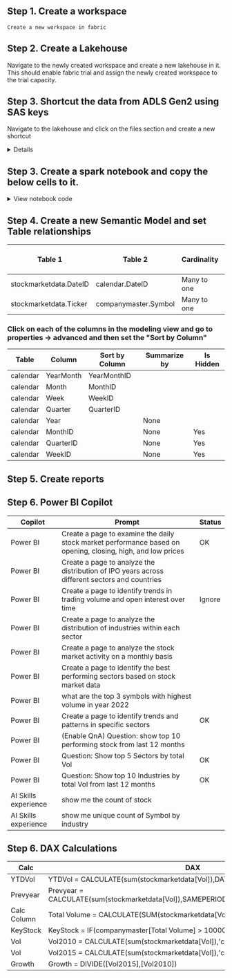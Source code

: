 

## Step 1. Create  a workspace
    Create a new workspace in fabric
## Step 2. Create  a Lakehouse
  Navigate to the newly created workspace and create a new lakehouse in it.
  This should enable fabric trial and assign the newly created workspace to the trial capacity.

## Step 3. Shortcut the data from ADLS Gen2 using SAS keys
Navigate to the lakehouse and click on the files section and create a new shortcut


<details>
  

### Shortcut ADLS Gen2


|Setting|Value|
|--|--|
|URL|```https://publicdatamsdndatalake.dfs.core.windows.net/dataset```|
|Connection|Create new connection|
|Connection name|```publicdatastockmarket```|
|Authentication Kind|Shared Access Signature (SAS)|
|SAS token|```sp=rle&st=2024-02-28T15:36:24Z&se=2025-12-31T23:36:24Z&spr=https&sv=2022-11-02&sr=c&sig=D09gESF9Cd0jObLDKSLO%2F1RA1JJGXMlf1W865YDNm1o%3D```|

### Shortcut ADLS Gen2 dataset

Add a check box - remove below section
Navigate and browse shortcuts to view files



|Setting|Value|
|--|--|
|Shortcut Name|dataset|
|URL|```https://publicdatamsdndatalake.dfs.core.windows.net```|
|Sub Path|/dataset|

### Source file statistics

|Table|Source File Count|Source File Size|Source Row Count| Source|
|--|--:|--:|--:|--|
|calendar|1|1.48 mb|20,088|  Calendar data in CSV format |
|companymaster|3|< 1mb|7,175|Downloaded from https://www.nasdaq.com/market-activity/stocks/screener |
|stockmarketdata|8672|1.3 gb| 19,359,931|Downloaded from https://stooq.com/db/h/  Daily US ASCII - Until July 19 2024|

</details>

## Step 3. Create a spark notebook and copy the below cells to it.
<details>

  <summary>View notebook code</summary>

```
%%sql
DROP TABLE IF EXISTS  csv_calendar;
CREATE TABLE  csv_calendar
(
SQLDate      STRING,
DateID       INT,
WeekID       INT,
Week         STRING,
QuarterID    INT,
Quarter1     STRING,
MonthID      INT,
Month1       STRING,
YearMonthID  INT,
YearMonth    STRING,
WeekDayID    INT,
WeekDay1     STRING,
Year1        INT
) 
USING csv OPTIONS (path "Files/dataset/stockmarket/calendar/calendar.csv", header "true");

DROP TABLE IF EXISTS  csv_companymaster;
CREATE TABLE  csv_companymaster
 (
Symbol        STRING,
Name          STRING,
LastSale      STRING,
NetChange     STRING,
PercentChange STRING,
MarketCap     STRING,
Country       STRING,
IPOYear       STRING,
Volume        STRING,
Sector        STRING,
Industry      STRING
) 
USING csv OPTIONS (path "Files/dataset/stockmarket/companymaster/*.csv",    header "true");

DROP TABLE IF EXISTS  csv_stockmarketdata;
CREATE TABLE  csv_stockmarketdata
 (
    Ticker	     STRING,
    Per          STRING,
    Date         INT,
    Time         STRING,
    Open         DECIMAL(10,4),
    High         DECIMAL(10,4),
    Low          DECIMAL(10,4),
    Close        DECIMAL(10,4),
    Vol          INT,
    OpenInt      INT
) 
USING csv OPTIONS (path "Files/dataset/stockmarket/stockmarketdata/*/*",    header "true")

```

```
%%pyspark
resultsDFcalendar=spark.sql("SELECT CAST(SQLDate as DATE) as SQLDate ,DateID,WeekID,Week,QuarterID,Quarter1 as Quarter,MonthID,Month1 as Month,YearMonthID,YearMonth,WeekDayID,WeekDay1 as WeekDay,Year1 as Year FROM csv_calendar WHERE DateID >= 20000101")
resultsDFcalendar.write.format("delta").mode("overwrite").option("overwriteSchema", "true").save("Tables/calendar")

resultsDFcompanymaster=spark.sql("SELECT Symbol,Name,Country,IPOYear,Sector,Industry,LEFT(Symbol,1) as SymbolStartWith  FROM csv_companymaster")
resultsDFcompanymaster.write.format("delta").mode("overwrite").option("overwriteSchema", "true").save("Tables/companymaster")

resultsDFstockmarketdata=spark.sql("SELECT REPLACE(Ticker,'.US','') as Ticker,Date as DateID,Open,High,Low,Close,Vol,OpenInt FROM csv_stockmarketdata  WHERE Date >= 20000101 AND REPLACE(Ticker,'.US','') IN (SELECT Symbol FROM csv_companymaster)")
resultsDFstockmarketdata.write.format("delta").mode("overwrite").option("overwriteSchema", "true").save("Tables/stockmarketdata")
```

```
%%sql
DROP TABLE IF EXISTS  csv_calendar;
DROP TABLE IF EXISTS  csv_companymaster;
DROP TABLE IF EXISTS  csv_stockmarketdata;
```
</details>


## Step 4. Create a new Semantic Model and set Table relationships

|Table 1|Table 2|Cardinality|Cross-filter direction|Make this relationship acitve|
|--|--|--|--|--|
|stockmarketdata.DateID|calendar.DateID|Many to one|Single|Yes|
|stockmarketdata.Ticker|companymaster.Symbol|Many to one|Single|Yes|


### Click on each of the columns in the modeling view and go to properties -> advanced and then set the "Sort by Column"

|Table |Column |Sort by Column|Summarize by| Is Hidden |
|--|--|--|--|--|
|calendar|YearMonth|YearMonthID|
|calendar|Month|MonthID|
|calendar|Week|WeekID|
|calendar|Quarter|QuarterID|
|calendar|Year|| None|
|calendar|MonthID|| None|Yes|
|calendar|QuarterID|| None|Yes|
|calendar|WeekID|| None|Yes|





## Step 5. Create reports



## Step 6. Power BI Copilot 

|Copilot| Prompt|Status|
|--|--|--|
|Power BI|Create a page to examine the daily stock market performance based on opening, closing, high, and low prices|OK|
|Power BI|Create a page to analyze the distribution of IPO years across different sectors and countries|
|Power BI|Create a page to identify trends in trading volume and open interest over time|Ignore|
|Power BI|Create a page to analyze the distribution of industries within each sector|
|Power BI|Create a page to analyze the stock market activity on a monthly basis|
|Power BI|Create a page to identify the best performing sectors based on stock market data|
|Power BI|what are the top 3 symbols with highest volume in year 2022|
|Power BI|Create a page to identify trends and patterns in specific sectors|OK|
|Power BI|(Enable QnA) Question: show top 10 performing stock from last 12 months|
|Power BI|Question: Show top 5 Sectors by total Vol |OK|
|Power BI|Question: Show top 10 Industries by total Vol from last 12 months |OK|
|AI Skills experience| show me the count of stock |
|AI Skills experience| show me unique count of Symbol by industry |



## Step 6. DAX Calculations

|Calc| DAX|
|--|--|
|YTDVol|YTDVol = CALCULATE(sum(stockmarketdata[Vol]),DATESYTD('calendar'[SQLDate]))|
|Prevyear|Prevyear = CALCULATE(sum(stockmarketdata[Vol]),SAMEPERIODLASTYEAR('calendar'[SQLDate]))|
| Calc Column|Total Volume = CALCULATE(SUM(stockmarketdata[Vol]))|
|KeyStock|KeyStock = IF(companymaster[Total Volume] > 10000,"Yes","No")
|Vol|Vol2010 = CALCULATE(sum(stockmarketdata[Vol]),'calendar'[Year] = 2010)
|Vol|Vol2015 = CALCULATE(sum(stockmarketdata[Vol]),'calendar'[Year] = 2015)
|Growth|Growth = DIVIDE([Vol2015],[Vol2010])


